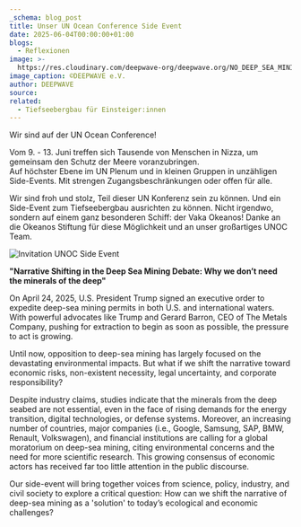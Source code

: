 ```yaml
---
_schema: blog_post
title: Unser UN Ocean Conference Side Event
date: 2025-06-04T00:00:00+01:00
blogs:
  - Reflexionen
image: >-
  https://res.cloudinary.com/deepwave-org/deepwave.org/NO_DEEP_SEA_MINING_T-Shirt_blauer_f6le9i.jpg
image_caption: ©DEEPWAVE e.V.
author: DEEPWAVE
source:
related:
  - Tiefseebergbau für Einsteiger:innen
---
```

Wir sind auf der UN Ocean Conference!

Vom 9. - 13. Juni treffen sich Tausende von Menschen in Nizza, um gemeinsam den Schutz der Meere voranzubringen. <br>Auf höchster Ebene im UN Plenum und in kleinen Gruppen in unzähligen Side-Events. Mit strengen Zugangsbeschränkungen oder offen für alle.

Wir sind froh und stolz, Teil dieser UN Konferenz sein zu können. Und ein Side-Event zum Tiefseebergbau ausrichten zu können. Nicht irgendwo, sondern auf einem ganz besonderen Schiff: der Vaka Okeanos!  Danke an die Okeanos Stiftung für diese Möglichkeit und an unser großartiges UNOC Team.

![Invitation UNOC Side Event](https://res.cloudinary.com/deepwave-org/deepwave.org/DEEPWAVE_Invitation_UNOC_Side_Event_Deep_Sea_Mining_n8jzlh.jpg "Invitation UNOC Side Even")

**"Narrative Shifting in the Deep Sea Mining Debate: Why we don’t need the minerals of the deep"**

On April 24, 2025, U.S. President Trump signed an executive order to expedite deep-sea mining permits in both U.S. and international waters. With powerful advocates like Trump and Gerard Barron, CEO of The Metals Company, pushing for extraction to begin as soon as possible, the pressure to act is growing.

Until now, opposition to deep-sea mining has largely focused on the devastating environmental impacts. But what if we shift the narrative toward economic risks, non-existent necessity, legal uncertainty, and corporate responsibility?

Despite industry claims, studies indicate that the minerals from the deep seabed are not essential, even in the face of rising demands for the energy transition, digital technologies, or defense systems. Moreover, an increasing number of countries, major companies (i.e., Google, Samsung, SAP, BMW, Renault, Volkswagen), and financial institutions are calling for a global moratorium on deep-sea mining, citing environmental concerns and the need for more scientific research. This growing consensus of economic actors has received far too little attention in the public discourse.

Our side-event will bring together voices from science, policy, industry, and civil society to explore a critical question: How can we shift the narrative of deep-sea mining as a 'solution' to today’s ecological and economic challenges?

&nbsp;